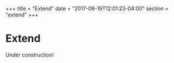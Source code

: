 +++
title = "Extend"
date = "2017-08-19T12:01:23-04:00"
section = "extend"
+++

# Extend

Under construction!


